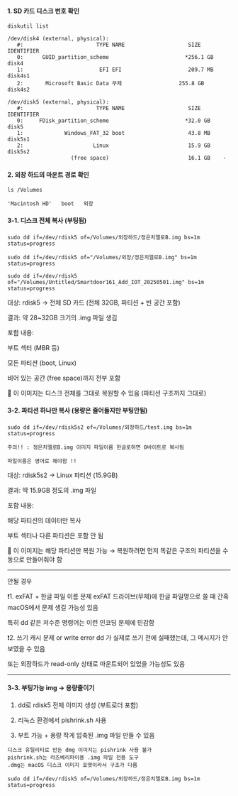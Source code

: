 #### 1. SD 카드 디스크 번호 확인

```less
diskutil list

/dev/disk4 (external, physical):
   #:                       TYPE NAME                    SIZE       IDENTIFIER
   0:      GUID_partition_scheme                        *256.1 GB   disk4
   1:                        EFI EFI                     209.7 MB   disk4s1
   2:       Microsoft Basic Data 무제                  255.8 GB   disk4s2

/dev/disk5 (external, physical):
   #:                       TYPE NAME                    SIZE       IDENTIFIER
   0:     FDisk_partition_scheme                        *32.0 GB    disk5
   1:             Windows_FAT_32 boot                    43.8 MB    disk5s1
   2:                      Linux                         15.9 GB    disk5s2
                    (free space)                         16.1 GB    -
```

#### 2. 외장 하드의 마운트 경로 확인

```less
ls /Volumes

'Macintosh HD'   boot   외장

```

#### 3-1. 디스크 전체 복사 (부팅됨)
```less
sudo dd if=/dev/rdisk5 of=/Volumes/외장하드/정은치엘로B.img bs=1m status=progress

sudo dd if=/dev/rdisk5 of="/Volumes/외장/정은치엘로B.img" bs=1m status=progress

sudo dd if=/dev/rdisk5 of="/Volumes/Untitled/Smartdoor161_Add_IOT_20250501.img" bs=1m status=progress
```

대상: rdisk5 → 전체 SD 카드 (전체 32GB, 파티션 + 빈 공간 포함)

결과: 약 28~32GB 크기의 .img 파일 생김

포함 내용:

부트 섹터 (MBR 등)

모든 파티션 (boot, Linux)

비어 있는 공간 (free space)까지 전부 포함

🧱 이 이미지는 디스크 전체를 그대로 복원할 수 있음 (파티션 구조까지 그대로)



#### 3-2. 파티션 하나만 복사 (용량은 줄어들지만 부팅안됨)

```less
sudo dd if=/dev/rdisk5s2 of=/Volumes/외장하드/test.img bs=1m status=progress
```

```less
주의!! : 정은치엘로B.img 이미지 파일이름 한글로하면 0바이트로 복사됨

파일이름은 영어로 해야함 !!
```
대상: rdisk5s2 → Linux 파티션 (15.9GB)

결과: 딱 15.9GB 정도의 .img 파일

포함 내용:

해당 파티션의 데이터만 복사

부트 섹터나 다른 파티션은 포함 안 됨

📂 이 이미지는 해당 파티션만 복원 가능
→ 복원하려면 먼저 똑같은 구조의 파티션을 수동으로 만들어줘야 함

---

안될 경우

❗️1. exFAT + 한글 파일 이름 문제
exFAT 드라이브(무제)에 한글 파일명으로 쓸 때 간혹 macOS에서 문제 생길 가능성 있음

특히 dd 같은 저수준 명령어는 이런 인코딩 문제에 민감함

❗️2. 쓰기 캐시 문제 or write error
dd 가 실제로 쓰기 전에 실패했는데, 그 메시지가 안 보였을 수 있음

또는 외장하드가 read-only 상태로 마운트되어 있었을 가능성도 있음

---

#### 3-3. 부팅가능 img -> 용량줄이기

1. dd로 rdisk5 전체 이미지 생성 (부트로더 포함)

2. 리눅스 환경에서 pishrink.sh 사용

3. 부트 가능 + 용량 작게 압축된 .img 파일 만들 수 있음

```less
디스크 유틸리티로 만든 dmg 이미지는 pishrink 사용 불가
pishrink.sh는 라즈베리파이용 .img 파일 전용 도구
.dmg는 macOS 디스크 이미지 포맷이라서 구조가 다름
```

```less
sudo dd if=/dev/rdisk5 of=/Volumes/외장하드/정은치엘로B.img bs=1m status=progress
```





